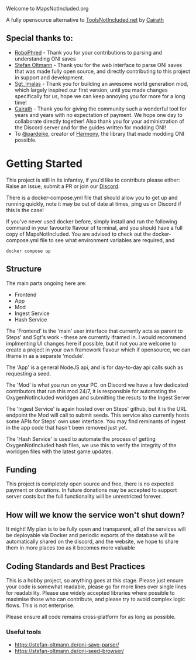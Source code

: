 Welcome to MapsNotIncluded.org

A fully opensource alternative to [ToolsNotIncluded.net](https://ToolsNotIncluded.net) by [Cairath](https://github.com/Cairath)


## Special thanks to: 
 - [RoboPhred](https://github.com/RoboPhred/oni-save-parser#readme) - Thank you for your  contributions to parsing and understanding ONI saves
 - [Stefan Oltmann](https://stefan-oltmann.de) - Thank you for the web interface to parse ONI saves that was made fully open source, and directly contributing to this project in support and development. 
 - [Sgt_lmalas](https://github.com/Sgt-Imalas/) - Thank you for building an awesome world generation mod, which largely inspired our first version, until you made changes specifically for us, hope we can keep annoying you for more for a long time!
 - [Cairath](https://github.com/Cairath) - Thank you for giving the community such a wonderful tool for years and years with no expectation of payment. We hope one day to collaborate directly together! Also thank you for your administration of the Discord server and for the guides written for modding ONI!
 - To [@pardeike](https://github.com/pardeike), creator of [Harmony](https://github.com/pardeike/Harmony), the library that made modding ONI possible. 

# Getting Started

This project is still in its infantsy, if you'd like to contribute please either: Raise an issue, submit a PR or join our [Discord](https://discord.gg/3vhCpp6PNq).

There is a docker-compose.yml file that should allow you to get up and running quickly, note it may be out of date at times, ping us on Discord if this is the case!

If you've never used docker before, simply install and run the following command in your favourite flavour of terminal, and you should have a full copy of MapsNotIncluded. You are advised to check out the docker-compose.yml file to see what environment variables are required, and 

```
docker compose up
```

## Structure
The main parts ongoing here are: 
 - Frontend
 - App
 - Mod
 - Ingest Service
 - Hash Service

The 'Frontend' is the 'main' user interface that currently acts as parent to Steps' and Sgt's work - these are currently iframed in. I would recommend implmenting UI changes here if possible, but if not you are welcome to create a project in your own framework flavour which if opensource, we can iframe in as a separate 'module'.

The 'App' is a general NodeJS api, and is for day-to-day api calls such as requesting a seed.

The 'Mod' is what you run on your PC, on Discord we have a few dedicated contributors that run this mod 24/7, it is responsible for automating the OxygenNotIncluded worldgen and submitting the resuts to the Ingest Server

The 'Ingest Service' is again hosted over on Steps' github, but it is the URL endpoint the Mod will call to submit seeds. This service also currently hosts some APIs for Steps' own user interface. You may find reminants of ingest in the app code that hasn't been removed just yet. 

The 'Hash Service' is used to automate the process of getting OxygenNotIncluded hash files, we use this to verify the integrity of the worldgen files with the latest game updates. 

## Funding 
This project is completely open source and free, there is no expected payment or donations. In future donations may be accepted to support server costs but the full functionality will be unrestricted forever. 

## How will we know the service won't shut down?
It might! My plan is to be fully open and transparent, all of the services will be deployable via Docker and periodic exports of the database will be automatically shared on the discord, and the website, we hope to share them in more places too as it becomes more valuable

## Coding Standards and Best Practices
This is a hobby project, so anything goes at this stage. Please just ensure your code is somewhat readable, please go for more lines over single lines for readability. Please use widely accepted libraries where possible to maximise those who can contribute, and please try to avoid complex logic flows. This is not enterprise. 

Please ensure all code remains cross-platform for as long as possible. 

### Useful tools
- https://stefan-oltmann.de/oni-save-parser/
- https://stefan-oltmann.de/oni-seed-browser/
